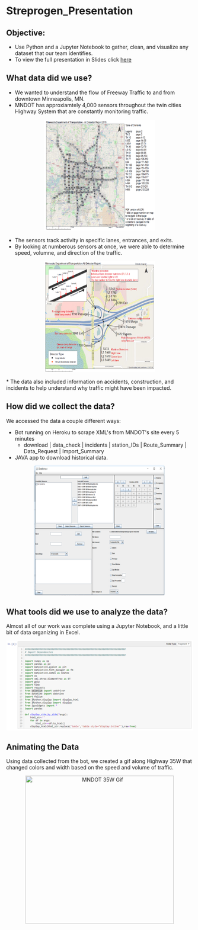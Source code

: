 # Streprogen_Presentation

## Objective:
* Use Python and a Jupyter Notebook to gather, clean, and visualize any dataset that our team identifies.
* To view the full presentation in Slides click [here](https://dkreitzer.github.io/Streprogen_Presentation/)

## What data did we use?
* We wanted to understand the flow of Freeway Traffic to and from downtown Minneapolis, MN.
* MNDOT has approxiamtely 4,000 sensors throughout the twin cities Highway System that are constantly monitoring traffic.
<p align="center">
<img src="Images/MNDOT_Map.PNG" width="300" height="300" title="MNDOT Overview">
</p>

* The sensors track activity in specific lanes, entrances, and exits.
* By looking at numberous sensors at once, we were able to determine speed, volumne, and direction of the traffic.
<p align="center">
<img src="Images/MNDOT_Detail.PNG" width="300" height="300" title="MNDOT Detail">
</p>
* The data also included information on accidents, construction, and incidents to help understand why traffic might have been impacted.

## How did we collect the data?
We accessed the data a couple different ways:
  * Bot running on Heroku to scrape XML's from MNDOT's site every 5 minutes
    * download | data_check | incidents | station_IDs | Route_Summary | Data_Request | Import_Summary
  * JAVA app to download historical data.
<p align="center">
<img src="Images/MNDOT_JavaApp.png" width="350" height="350" title="MNDOT JAVA App">
</p>

## What tools did we use to analyze the data?
Almost all of our work was complete using a Jupyter Notebook, and a little bit of data organizing in Excel.
<p align="center">
<img src="Images/notebook_dependencies.png" title="Notebook Dependencies">
</p>

## Animating the Data

Using data collected from the bot, we created a gif along Highway 35W that changed colors and width based on the speed and volume of traffic.
<p align="center">
<img src="Images/35W_NB_GIF.gif" width="400" height="400" title="MNDOT 35W Gif">
</p>


